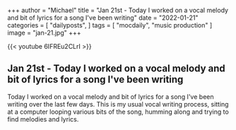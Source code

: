 +++
author = "Michael"
title = "Jan 21st - Today I worked on a vocal melody and bit of lyrics for a song I've been writing"
date = "2022-01-21"
categories = [
  "dailyposts",
]
tags = [
  "mocdaily",
  "music production"
]
image = "jan-21.jpg"
+++

{{< youtube 6IFREu2CLrI >}}

## Jan 21st - Today I worked on a vocal melody and bit of lyrics for a song I've been writing
Today I worked on a vocal melody and bit of lyrics for a song I've been writing over the last few days. This is my usual vocal writing process, sitting at a computer looping various bits of the song, humming along and trying to find melodies and lyrics.